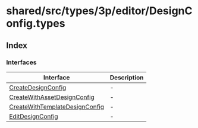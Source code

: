 # shared/src/types/3p/editor/DesignConfig.types

## Index

### Interfaces

| Interface | Description |
| ------ | ------ |
| [CreateDesignConfig](../design-config-types/interfaces/create-design-config.md) | - |
| [CreateWithAssetDesignConfig](../design-config-types/interfaces/create-with-asset-design-config.md) | - |
| [CreateWithTemplateDesignConfig](../design-config-types/interfaces/create-with-template-design-config.md) | - |
| [EditDesignConfig](../design-config-types/interfaces/edit-design-config.md) | - |
